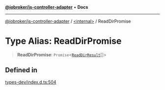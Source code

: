 [**@iobroker/js-controller-adapter**](../../README.md) • **Docs**

***

[@iobroker/js-controller-adapter](../../globals.md) / [\<internal\>](../README.md) / ReadDirPromise

# Type Alias: ReadDirPromise

> **ReadDirPromise**: `Promise`\<[`ReadDirResult`](../interfaces/ReadDirResult.md)[]\>

## Defined in

[types-dev/index.d.ts:504](https://github.com/ioBroker/ioBroker.js-controller/blob/3f7dfd7110e5b0031cea7f51684c94438886c7d3/packages/types-dev/index.d.ts#L504)

